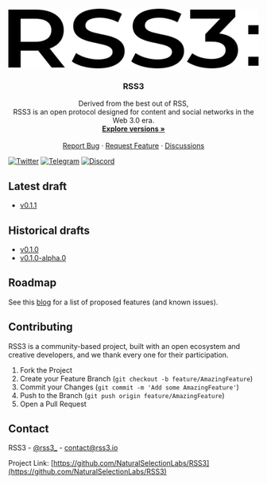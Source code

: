 <p align="center">
  <a href="https://github.com/NaturalSelectionLabs/RSS3">
    <img src="images/Logo.svg" alt="Logo" width="900" height="120">
  </a>

  <h3 align="center">RSS3</h3>

  <p align="center">
    Derived from the best out of RSS,<br>
RSS3 is an open protocol designed for content and social networks in the Web 3.0 era.
    <br />
    <a href="https://github.com/NaturalSelectionLabs/RSS3/tree/main/versions"><strong>Explore versions »</strong></a>
    <br />
    <br />
    <a href="https://github.com/NaturalSelectionLabs/RSS3/issues">Report Bug</a>
    ·
    <a href="https://github.com/NaturalSelectionLabs/RSS3/issues">Request Feature</a>
    ·
    <a href="https://github.com/NaturalSelectionLabs/RSS3/discussions">Discussions</a>
    
  </p>
</p>

[![Twitter][twitter-shield]][twitter-url]
[![Telegram][telegram-shield]][telegram-url]
[![Discord][discord-shield]][discord-url]

## Latest draft

- [v0.1.1](https://github.com/NaturalSelectionLabs/RSS3/blob/master/versions/v0.1.1.md)

## Historical drafts

- [v0.1.0](https://github.com/NaturalSelectionLabs/RSS3/blob/master/versions/v0.1.0.md)
- [v0.1.0-alpha.0](https://github.com/NaturalSelectionLabs/RSS3/blob/master/versions/v0.1.0-alpha.0.md)

## Roadmap

See this [blog](https://blog.rss3.io/stage-one-roadmap) for a list of proposed features (and known issues).

## Contributing

RSS3 is a community-based project, built with an open ecosystem and creative developers, and we thank every one for their participation.

1. Fork the Project
2. Create your Feature Branch (`git checkout -b feature/AmazingFeature`)
3. Commit your Changes (`git commit -m 'Add some AmazingFeature'`)
4. Push to the Branch (`git push origin feature/AmazingFeature`)
5. Open a Pull Request

## Contact

RSS3 - [@rss3_](https://twitter.com/rss3_) - contact@rss3.io

Project Link: [https://github.com/NaturalSelectionLabs/RSS3](https://github.com/NaturalSelectionLabs/RSS3)




[twitter-shield]: https://img.shields.io/twitter/follow/RSS3_?style=flat-square&logo=twitter
[twitter-url]: https://twitter.com/rss3_
[telegram-shield]: https://img.shields.io/badge/Telegram-Channel-blue?style=flat-square&logo=telegram
[telegram-url]: https://t.me/joinchat/jhhncmdayvNlMDgx
[discord-shield]: https://img.shields.io/badge/Discord-Server-blueviolet?style=flat-square&logo=discord
[discord-url]: https://bit.ly/3aSYvPA
